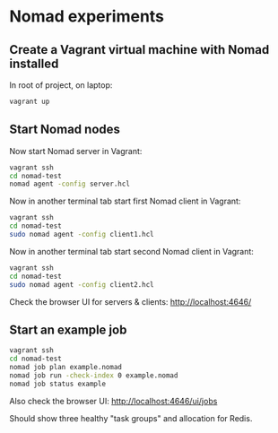 # Nomad experiments

## Create a Vagrant virtual machine with Nomad installed

In root of project, on laptop:

```bash
vagrant up
```


## Start Nomad nodes

Now start Nomad server in Vagrant: 

```bash
vagrant ssh
cd nomad-test 
nomad agent -config server.hcl
```

Now in another terminal tab start first Nomad client in Vagrant: 

```bash
vagrant ssh
cd nomad-test 
sudo nomad agent -config client1.hcl
```

Now in another terminal tab start second Nomad client in Vagrant:

```bash
vagrant ssh
cd nomad-test 
sudo nomad agent -config client2.hcl
```

Check the browser UI for servers & clients: <http://localhost:4646/>


## Start an example job

```bash
vagrant ssh
cd nomad-test 
nomad job plan example.nomad
nomad job run -check-index 0 example.nomad
nomad job status example
```

Also check the browser UI: <http://localhost:4646/ui/jobs>

Should show three healthy "task groups" and allocation for Redis.

## 